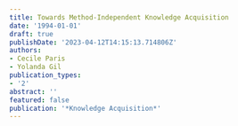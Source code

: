 ```yaml
---
title: Towards Method-Independent Knowledge Acquisition
date: '1994-01-01'
draft: true
publishDate: '2023-04-12T14:15:13.714806Z'
authors:
- Cecile Paris
- Yolanda Gil
publication_types:
- '2'
abstract: ''
featured: false
publication: '*Knowledge Acquisition*'
---
```


